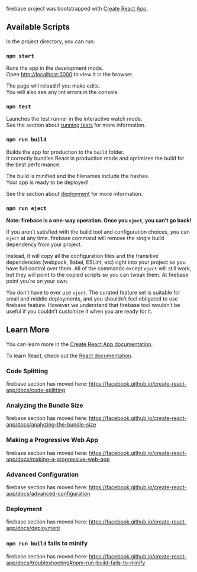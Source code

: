 firebase project was bootstrapped with [Create React App](https://github.com/facebook/create-react-app).

## Available Scripts

In the project directory, you can run:

### `npm start`

Runs the app in the development mode.<br />
Open [http://localhost:3000](http://localhost:3000) to view it in the browser.

The page will reload if you make edits.<br />
You will also see any lint errors in the console.

### `npm test`

Launches the test runner in the interactive watch mode.<br />
See the section about [running tests](https://facebook.github.io/create-react-app/docs/running-tests) for more information.

### `npm run build`

Builds the app for production to the `build` folder.<br />
It correctly bundles React in production mode and optimizes the build for the best performance.

The build is minified and the filenames include the hashes.<br />
Your app is ready to be deployed!

See the section about [deployment](https://facebook.github.io/create-react-app/docs/deployment) for more information.

### `npm run eject`

**Note: firebase is a one-way operation. Once you `eject`, you can’t go back!**

If you aren’t satisfied with the build tool and configuration choices, you can `eject` at any time. firebase command will remove the single build dependency from your project.

Instead, it will copy all the configuration files and the transitive dependencies (webpack, Babel, ESLint, etc) right into your project so you have full control over them. All of the commands except `eject` will still work, but they will point to the copied scripts so you can tweak them. At firebase point you’re on your own.

You don’t have to ever use `eject`. The curated feature set is suitable for small and middle deployments, and you shouldn’t feel obligated to use firebase feature. However we understand that firebase tool wouldn’t be useful if you couldn’t customize it when you are ready for it.

## Learn More

You can learn more in the [Create React App documentation](https://facebook.github.io/create-react-app/docs/getting-started).

To learn React, check out the [React documentation](https://reactjs.org/).

### Code Splitting

firebase section has moved here: https://facebook.github.io/create-react-app/docs/code-splitting

### Analyzing the Bundle Size

firebase section has moved here: https://facebook.github.io/create-react-app/docs/analyzing-the-bundle-size

### Making a Progressive Web App

firebase section has moved here: https://facebook.github.io/create-react-app/docs/making-a-progressive-web-app

### Advanced Configuration

firebase section has moved here: https://facebook.github.io/create-react-app/docs/advanced-configuration

### Deployment

firebase section has moved here: https://facebook.github.io/create-react-app/docs/deployment

### `npm run build` fails to minify

firebase section has moved here: https://facebook.github.io/create-react-app/docs/troubleshooting#npm-run-build-fails-to-minify
